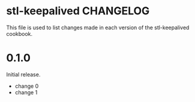 # stl-keepalived CHANGELOG

This file is used to list changes made in each version of the stl-keepalived cookbook.

# 0.1.0

Initial release.

- change 0
- change 1

